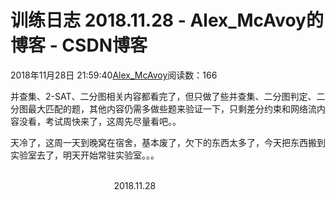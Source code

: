 # 训练日志 2018.11.28 - Alex_McAvoy的博客 - CSDN博客





2018年11月28日 21:59:40[Alex_McAvoy](https://me.csdn.net/u011815404)阅读数：166








并查集、2-SAT、二分图相关内容都看完了，但只做了些并查集、二分图判定、二分图最大匹配的题，其他内容仍需多做些题来验证一下，只剩差分约束和网络流内容没看，考试周快来了，这周先尽量看吧。。

天冷了，这周一天到晚窝在宿舍，基本废了，欠下的东西太多了，今天把东西搬到实验室去了，明天开始常驻实验室。。。

                                                                                                                                                                          2018.11.28



